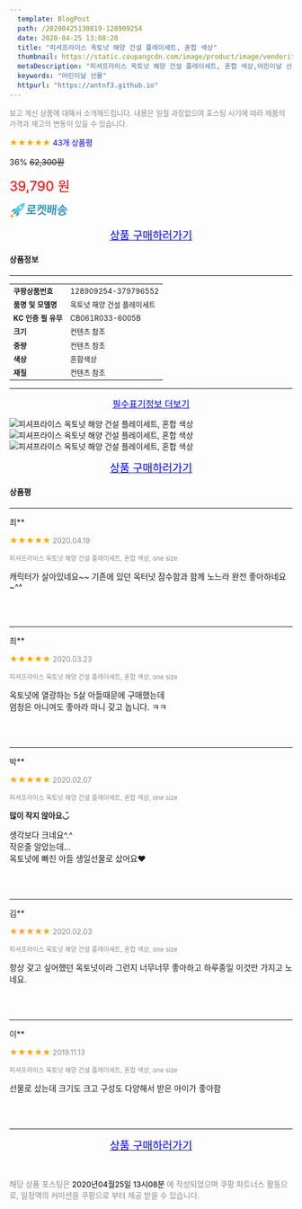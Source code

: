 ```yaml
---
  template: BlogPost
  path: /20200425130819-128909254
  date: 2020-04-25 13:08:20
  title: "피셔프라이스 옥토넛 해양 건설 플레이세트, 혼합 색상"
  thumbnail: https://static.coupangcdn.com/image/product/image/vendoritem/2018/12/21/3920044192/bee82cba-5a44-4e3a-8092-02b00bbd8128.jpg
  metaDescription: "피셔프라이스 옥토넛 해양 건설 플레이세트, 혼합 색상,어린이날 선물"
  keywords: "어린이날 선물"
  httpurl: "https://antnf3.github.io"
---
```

  
<span style="color: #888;font-size:0.8rem">보고 계신 상품에 대해서 소개해드립니다.
내용은 일절 과장없으며 포스팅 시기에 따라 제품의 가격과 재고의 변동이 있을 수 있습니다.</span>
  
<span style="color: orange;">★★★★★</span> <span style="color: blue;font-size: 0.85rem;">43개 상품평</span>

<span style="font-size: 0.9rem">36%</span> <span style="font-size: 0.9rem">~~62,300원~~</span>

<span style="color: red;font-size: 1.5rem;">39,790 원</span>

![로켓배송](/assets/rocket_logo.png)

<p align="center"><a href="http://me2.do/xKJOxkfP" style="font-size: 1.2rem; color: blue;">상품 구매하러가기</a></p>

#### 상품정보

---

|                  |                       |
| ---------------- | --------------------- |
| **<span style="font-size:0.8rem;">쿠팡상품번호</span>** | <span style="font-size:0.8rem;">128909254-379796552</span> |
| **<span style="font-size:0.8rem;">품명 및 모델명</span>**    | <span style="font-size:0.8rem;">옥토넛 해양 건설 플레이세트</span>        |
| **<span style="font-size:0.8rem;">KC 인증 필 유무</span>**    | <span style="font-size:0.8rem;">CB061R033-6005B</span>        |
| **<span style="font-size:0.8rem;">크기</span>**    | <span style="font-size:0.8rem;">컨텐츠 참조</span>        |
| **<span style="font-size:0.8rem;">중량</span>**    | <span style="font-size:0.8rem;">컨텐츠 참조</span>        |
| **<span style="font-size:0.8rem;">색상</span>**    | <span style="font-size:0.8rem;">혼합색상</span>        |
| **<span style="font-size:0.8rem;">재질</span>**    | <span style="font-size:0.8rem;">컨텐츠 참조</span>        |








---

<p align="center"><a href="http://me2.do/xKJOxkfP" style="font-size: 1rem; color: blue;">필수표기정보 더보기</a></p>

![피셔프라이스 옥토넛 해양 건설 플레이세트, 혼합 색상](http://thumbnail6.coupangcdn.com/thumbnails/remote/q89/image/retail/images/2018/08/30/17/7/a9d04cad-c8c1-426a-89fe-9a901477d2ef.jpg)
![피셔프라이스 옥토넛 해양 건설 플레이세트, 혼합 색상](http://thumbnail9.coupangcdn.com/thumbnails/remote/q89/image/retail/images/2018/08/30/17/3/40dbf55c-438e-4111-a69f-940223acfc4b.jpg)
![피셔프라이스 옥토넛 해양 건설 플레이세트, 혼합 색상](http://thumbnail6.coupangcdn.com/thumbnails/remote/q89/image/retail/images/2018/08/30/17/2/afe5257f-4cf4-4324-ab53-3d2b2f3fcedb.jpg)

<p align="center"><a href="http://me2.do/xKJOxkfP" style="font-size: 1.2rem; color: blue;">상품 구매하러가기</a></p>

#### 상품평
  
---
  
최**
    
<span style="color: orange;">★★★★★</span> <span style="font-size:0.8rem;color: #888;">2020.04.19</span>
    
<span style="color: #888;font-size:0.7rem">피셔프라이스 옥토넛 해양 건설 플레이세트, 혼합 색상, one size</span>
    

    
<span style="font-size: 0.9rem;">캐릭터가 살아있네요~~ 기존에 있던 옥터넛 잠수함과 함께 노느라 완전 좋아하네요~^^</span>
    
<br>
<br>

---
  
최**
    
<span style="color: orange;">★★★★★</span> <span style="font-size:0.8rem;color: #888;">2020.03.23</span>
    
<span style="color: #888;font-size:0.7rem">피셔프라이스 옥토넛 해양 건설 플레이세트, 혼합 색상, one size</span>
    

    
<span style="font-size: 0.9rem;">옥토넛에 열광하는 5살 아들때문에 구매했는데<br/>엄청은 아니여도 좋아라 마니 갖고 놉니다. ㅋㅋ</span>
    
<br>
<br>

---
  
박**
    
<span style="color: orange;">★★★★★</span> <span style="font-size:0.8rem;color: #888;">2020.02.07</span>
    
<span style="color: #888;font-size:0.7rem">피셔프라이스 옥토넛 해양 건설 플레이세트, 혼합 색상, one size</span>
    
<span style="font-size:0.85rem">**많이 작지 않아요◡̈**</span>
    
<span style="font-size: 0.9rem;">생각보다 크네요^.^ <br/>작은줄 알았는데...<br/>옥토넛에 빠진 아들 생일선물로 샀어요❤️</span>
    
<br>
<br>

---
  
김**
    
<span style="color: orange;">★★★★★</span> <span style="font-size:0.8rem;color: #888;">2020.02.03</span>
    
<span style="color: #888;font-size:0.7rem">피셔프라이스 옥토넛 해양 건설 플레이세트, 혼합 색상, one size</span>
    

    
<span style="font-size: 0.9rem;">항상 갖고 싶어했던 옥토넛이라 그런지 너무너무 좋아하고 하루종일 이것만 가지고 노네요.</span>
    
<br>
<br>

---
  
이**
    
<span style="color: orange;">★★★★★</span> <span style="font-size:0.8rem;color: #888;">2019.11.13</span>
    
<span style="color: #888;font-size:0.7rem">피셔프라이스 옥토넛 해양 건설 플레이세트, 혼합 색상, one size</span>
    

    
<span style="font-size: 0.9rem;">선물로 샀는데 크기도 크고 구성도 다양해서 받은 아이가 좋아함</span>
    
<br>
<br>


  
---
  
<p align="center"><a href="http://me2.do/xKJOxkfP" style="font-size: 1.2rem; color: blue;">상품 구매하러가기</a></p>
  
<br>
  
<span style="font-size: 0.85rem; color: #888;">해당 상품 포스팅은 <span style="color: #000;"> 2020년04월25일 13시08분 </span> 에 작성되었으며 쿠팡 파트너스 활동으로, 일정액의 커미션을 쿠팡으로 부터 제공 받을 수 있습니다.</span>